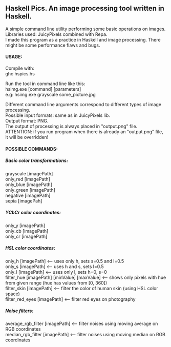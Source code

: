 ## Haskell Pics. An image processing tool written in Haskell.

A simple command line utility performing some basic operations on images.  
Libraries used: JuicyPixels combined with Repa.  
I made this program as a practice in Haskell and image processing. There might be some performance flaws and bugs.

#### USAGE:

Compile with:  
ghc hspics.hs

Run the tool in command line like this:  
hsimg.exe [command] [parameters]  
e.g: hsimg.exe grayscale some_picture.jpg

Different command line arguments correspond to different types of image processing.  
Possible input formats: same as in JuicyPixels lib.  
Output format: PNG.  
The output of processing is always placed in "output.png" file.  
ATTENTION: if you run program when there is already an "output.png" file, it will be overridden!  


#### POSSIBLE COMMANDS:

##### Basic color transformations:

grayscale [imagePath]  
only_red [imagePath]  
only_blue [imagePath]  
only_green [imagePath]  
negative [imagePath]  
sepia [imagePah] 

##### YCbCr color coordinates: 
only_y [imagePath]  
only_cb [imagePath]  
only_cr [imagePath]  

##### HSL color coordinates:  
only_h [imagePath]  <-- uses only h, sets s=0.5 and l=0.5  
only_s [imagePath]  <-- uses h and s, sets l=0.5  
only_l [imagePath]  <-- uses only l, sets h=0, s=0  
filter_hue [imagePath] [minValue] [maxValue]  <-- shows only pixels with hue from given range (hue has values from [0, 360])  
filter_skin [imagePath]  <-- filter the color of human skin (using HSL color space)  
filter_red_eyes [imagePath]  <-- filter red eyes on photography  

##### Noise filters:  
average_rgb_filter [imagePath]  <-- filter noises using moving average on RGB coordinates  
median_rgb_filter [imagePath]  <-- filter noises using moving median on RGB coordinates  